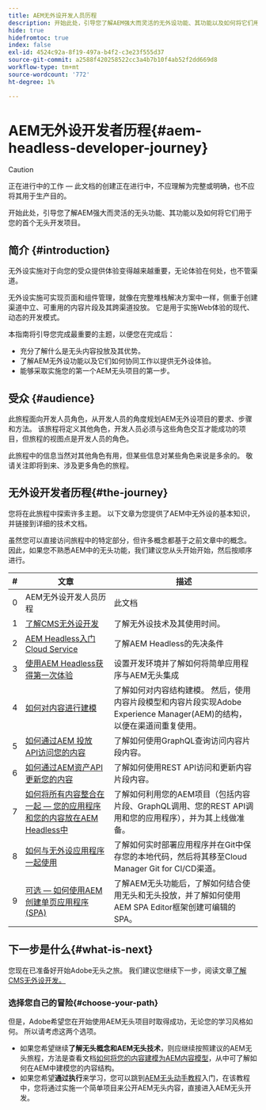 ```yaml
---
title: AEM无外设开发人员历程
description: 开始此处，引导您了解AEM强大而灵活的无外设功能、其功能以及如何将它们用于您的首个开发项目。
hide: true
hidefromtoc: true
index: false
exl-id: 4524c92a-8f19-497a-b4f2-c3e23f555d37
source-git-commit: a2588f420258522cc3a4b7b10f4ab52f2dd669d8
workflow-type: tm+mt
source-wordcount: '772'
ht-degree: 1%

---
```


# AEM无外设开发者历程{#aem-headless-developer-journey}

>[!CAUTION]
>
>正在进行中的工作 — 此文档的创建正在进行中，不应理解为完整或明确，也不应将其用于生产目的。

开始此处，引导您了解AEM强大而灵活的无头功能、其功能以及如何将它们用于您的首个无头开发项目。

## 简介 {#introduction}

无外设实施对于向您的受众提供体验变得越来越重要，无论体验在何处，也不管渠道。

无外设实施可实现页面和组件管理，就像在完整堆栈解决方案中一样，侧重于创建渠道中立、可重用的内容片段及其跨渠道投放。 它是用于实施Web体验的现代、动态的开发模式。

本指南将引导您完成最重要的主题，以便您在完成后：

* 充分了解什么是无头内容投放及其优势。
* 了解AEM无外设功能以及它们如何协同工作以提供无外设体验。
* 能够采取实施您的第一个AEM无头项目的第一步。

## 受众 {#audience}

此旅程面向开发人员角色，从开发人员的角度规划AEM无外设项目的要求、步骤和方法。 该旅程将定义其他角色，开发人员必须与这些角色交互才能成功的项目，但旅程的视图点是开发人员的角色。

此旅程中的信息当然对其他角色有用，但某些信息对某些角色来说是多余的。 敬请关注即将到来、涉及更多角色的旅程。

## 无外设开发者历程{#the-journey}

您将在此旅程中探索许多主题。 以下文章为您提供了AEM中无外设的基本知识，并链接到详细的技术文档。

虽然您可以直接访问旅程中的特定部分，但许多概念都基于之前文章中的概念。 因此，如果您不熟悉AEM中的无头功能，我们建议您从头开始开始，然后按顺序进行。

| # | 文章 | 描述 |
|---|---|---|
| 0 | AEM无外设开发人员历程 | 此文档 |
| 1 | [了解CMS无外设开发](learn-about.md) | 了解无外设技术及其使用时间。 |
| 2 | [AEM Headless入门Cloud Service](getting-started.md) | 了解AEM Headless的先决条件 |
| 3 | [使用AEM Headless获得第一次体验](path-to-first-experience.md) | 设置开发环境并了解如何将简单应用程序与AEM无头集成 |
| 4 | [如何对内容进行建模](model-your-content.md) | 了解如何对内容结构建模。 然后，使用内容片段模型和内容片段实现Adobe Experience Manager(AEM)的结构，以便在渠道间重复使用。 |
| 5 | [如何通过AEM 投放 API访问您的内容](access-your-content.md) | 了解如何使用GraphQL查询访问内容片段内容。 |
| 6 | [如何通过AEM资产API更新您的内容](update-your-content.md) | 了解如何使用REST API访问和更新内容片段内容。 |
| 7 | [如何将所有内容整合在一起 — 您的应用程序和您的内容放在AEM Headless中](put-it-all-together.md) | 了解如何利用您的AEM项目（包括内容片段、GraphQL调用、您的REST API调用和您的应用程序），并为其上线做准备。 |
| 8 | [如何与无外设应用程序一起使用](go-live.md) | 了解如何实时部署应用程序并在Git中保存您的本地代码，然后将其移至Cloud Manager Git for CI/CD渠道。 |
| 9 | [可选 — 如何使用AEM创建单页应用程序(SPA)](create-spa.md) | 了解AEM无头功能后，了解如何结合使用无头和无头投放，并了解如何使用AEM SPA Editor框架创建可编辑的SPA。 |

## 下一步是什么{#what-is-next}

您现在已准备好开始Adobe无头之旅。 我们建议您继续下一步，阅读文章[了解CMS无外设开发。](learn-about.md)

### 选择您自己的冒险{#choose-your-path}

但是，Adobe希望您在开始使用AEM无头项目时取得成功，无论您的学习风格如何。 所以请考虑这两个选项。

* 如果您希望继续&#x200B;**了解无头概念和AEM无头技术**，则应继续按照建议的AEM无头旅程，方法是查看文档[如何将您的内容建模为AEM内容模型](model-your-content.md)，从中可了解如何在AEM中建模您的内容结构。
* 如果您希望&#x200B;**通过执行**&#x200B;来学习，您可以跳到[AEM无头动手教程](https://experienceleague.adobe.com/docs/experience-manager-learn/getting-started-with-aem-headless/graphql/multi-step/overview.html)入门，在该教程中，您将通过实施一个简单项目来公开AEM无头内容，直接进入AEM无头开发。
